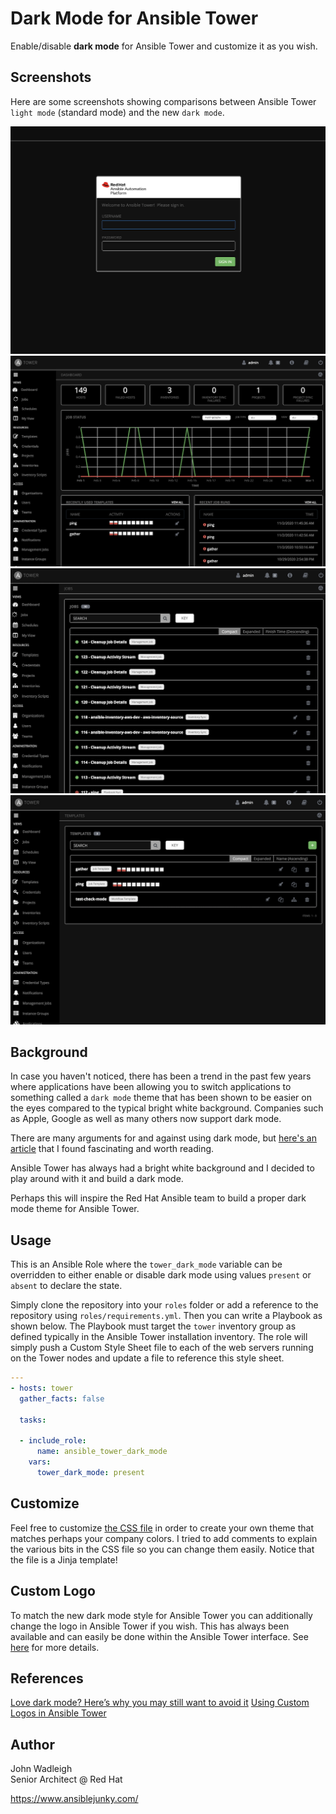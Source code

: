 # Dark Mode for Ansible Tower

Enable/disable **dark mode** for Ansible Tower and customize it as you wish.

## Screenshots

Here are some screenshots showing comparisons between Ansible Tower `light mode` (standard mode) and the new `dark mode`.

![Login - Dark Mode](images/login-dark.png)
![Dashboard - Dark Mode](images/dashboard-dark.png)
![Jobs - Dark Mode](images/jobs-dark.png)
![Templates - Dark Mode](images/templates-dark.png)

## Background

In case you haven't noticed, there has been a trend in the past few years where applications have been allowing you to switch applications to something called a `dark mode` theme that has been shown to be easier on the eyes compared to the typical bright white background. Companies such as Apple, Google as well as many others now support dark mode.  

There are many arguments for and against using dark mode, but [here's an article](https://www.androidauthority.com/dark-mode-1046425/) that I found fascinating and worth reading.

Ansible Tower has always had a bright white background and I decided to play around with it and build a dark mode.

Perhaps this will inspire the Red Hat Ansible team to build a proper dark mode theme for Ansible Tower.

## Usage

This is an Ansible Role where the `tower_dark_mode` variable can be overridden to either enable or disable dark mode using values `present` or `absent` to declare the state. 

Simply clone the repository into your `roles` folder or add a reference to the repository using `roles/requirements.yml`. Then you can write a Playbook as shown below. The Playbook must target the `tower` inventory group as defined typically in the Ansible Tower installation inventory. The role will simply push a Custom Style Sheet file to each of the web servers running on the Tower nodes and update a file to reference this style sheet.

```yaml
---
- hosts: tower
  gather_facts: false
  
  tasks:
  
  - include_role:
      name: ansible_tower_dark_mode
    vars:
      tower_dark_mode: present
```

## Customize

Feel free to customize [the CSS file](templates/darkmode.css.j2) in order to create your own theme that matches perhaps your company colors. I tried to add comments to explain the various bits in the CSS file so you can change them easily. Notice that the file is a Jinja template!

## Custom Logo

To match the new dark mode style for Ansible Tower you can additionally change the logo in Ansible Tower if you wish. This has always been available and can easily be done within the Ansible Tower interface. See [here](https://docs.ansible.com/ansible-tower/latest/html/administration/custom_rebranding.html) for more details.

## References

[Love dark mode? Here’s why you may still want to avoid it](https://www.androidauthority.com/dark-mode-1046425/)
[Using Custom Logos in Ansible Tower](https://docs.ansible.com/ansible-tower/latest/html/administration/custom_rebranding.html)

## Author

John Wadleigh  
Senior Architect @ Red Hat

https://www.ansiblejunky.com/
